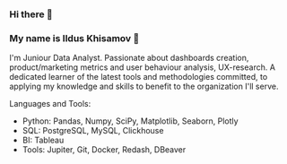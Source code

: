 ### **Hi there** 👋

### **My name is Ildus Khisamov** 🙋

I'm Juniour Data Analyst. Passionate about dashboards creation, product/marketing metrics and user behaviour analysis, UX-research. A dedicated learner of the latest tools and methodologies committed, to applying my knowledge and skills to benefit to the organization I'll serve.

Languages and Tools:

- Python: Pandas, Numpy, SciPy, Matplotlib, Seaborn, Plotly
- SQL: PostgreSQL, MySQL, Clickhouse
- BI: Tableau
- Tools: Jupiter, Git, Docker, Redash, DBeaver
